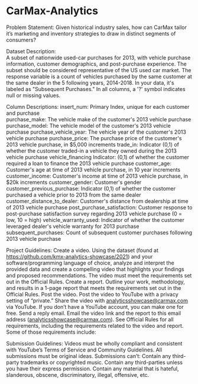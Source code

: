 # CarMax-Analytics

Problem Statement:
Given historical industry sales, how can CarMax tailor it’s marketing and inventory strategies to draw in distinct segments of consumers?

Dataset Description:		
A subset of nationwide used-car purchases for 2013, with vehicle purchase information, customer demographics, and post-purchase experience. The subset should be considered representative of the US used car market. The response variable is a count of vehicles purchased by the same customer at the same dealer in the 5 following years, 2014-2018. In your data, it's labeled as "Subsequent Purchases." In all columns, a '?' symbol indicates null or missing values.		

Column Descriptions:
insert_num: Primary Index, unique for each customer and purchase	
purchase_make: The vehicle make of the customer's 2013 vehicle purchase
purchase_model: The vehicle model of the customer's 2013 vehicle purchase
purchase_vehicle_year: The vehicle year of the customer's 2013 vehicle purchase
purchase_price: The purchase price of the customer's 2013 vehicle purchase, in $5,000 increments
trade_in: Indicator (0,1) of whether the customer traded-in a vehicle they owned during the 2013 vehicle purchase
vehicle_financing	Indicator: (0,1) of whether the customer required a loan to finance the 2013 vehicle purchase
customer_age: Customer's age at time of 2013 vehicle purchase, in 10 year increments
customer_income: Customer's income at time of 2013 vehicle purchase, in $20k increments
customer_gender: Customer's gender	
customer_previous_purchase: Indicator (0,1) of whether the customer purchased a vehicle prior to 2013 from the same dealer
customer_distance_to_dealer: Customer's distance from dealership at time of 2013 vehicle purchase
post_purchase_satisfaction:	Customer response to post-purchase satisfaction survey regarding 2013 vehicle purchase (0 = low, 10 = high)
vehicle_warranty_used: Indicator of whether the customer leveraged dealer's vehicle warranty for 2013 purchase
subsequent_purchases: Count of subsequent customer purchases following 2013 vehicle purchase

Project Guidelines:
Create a video. Using the dataset (found at https://github.com/kmx-analytics-showcase/2021) and your software/programming language of choice, analyze and interpret the provided data and create a compelling video that highlights your findings and proposed recommendations. The video must meet the requirements set out in the Official Rules.
Create a report. Outline your work, methodology, and results in a 1-page report that meets the requirements set out in the Official Rules.
Post the video. Post the video to YouTube with a privacy setting of “private.” Share the video with analyticsshowcase@carmax.com via YouTube. If you don’t have a YouTube account, you can make one for free. Send a reply email. Email the video link and the report to this email address (analyticsshowcase@carmax.com).
See Official Rules for all requirements, including the requirements related to the video and report. Some of those requirements include:

Submission Guidelines: 
Videos must be wholly compliant and consistent with YouTube’s Terms of Service and Community Guidelines. All submissions must be original ideas.
Submissions can’t: Contain any third-party trademarks or copyrighted music. Contain any third-parties unless you have their express permission. Contain any material that is hateful, slanderous, obscene, discriminatory, illegal, offensive, etc.
